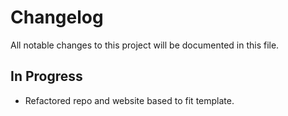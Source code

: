 # Changelog

All notable changes to this project will be documented in this file.

## In Progress

* Refactored repo and website based to fit template.
